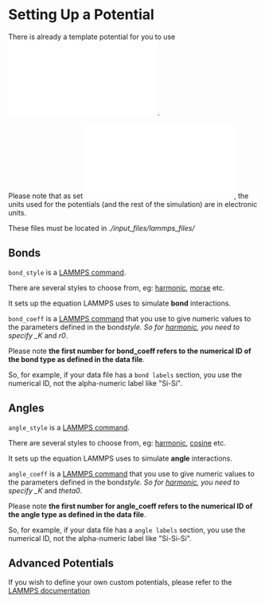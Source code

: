 # Setting Up a Potential

There is already a template potential for you to use ![here](/run/input_files/lammps_files/lammps_potential.txt).

Please note that as set ![here](/run/input_files/lammps_files/lammps_script.txt), the units used for the potentials (and the rest of the simulation) are in electronic units.

These files must be located in _./input_files/lammps_files/_

## Bonds

`bond_style` is a [LAMMPS command](https://docs.lammps.org/bond_style.html).

There are several styles to choose from, eg: [harmonic](https://docs.lammps.org/bond_harmonic.html), [morse](https://docs.lammps.org/bond_morse.html) etc.

It sets up the equation LAMMPS uses to simulate **bond** interactions.

`bond_coeff` is a [LAMMPS command](https://docs.lammps.org/bond_coeff.html) that you use to give numeric values to the parameters defined in the bond*style. So for [harmonic](https://docs.lammps.org/bond_harmonic.html), you need to specify \_K* and _r0_.

Please note **the first number for bond_coeff refers to the numerical ID of the bond type as defined in the data file**.

So, for example, if your data file has a `bond labels` section, you use the numerical ID, not the alpha-numeric label like "Si-Si".

## Angles

`angle_style` is a [LAMMPS command](https://docs.lammps.org/angle_style.html).

There are several styles to choose from, eg: [harmonic](https://docs.lammps.org/angle_harmonic.html), [cosine](https://docs.lammps.org/angle_cosine.html) etc.

It sets up the equation LAMMPS uses to simulate **angle** interactions.

`angle_coeff` is a [LAMMPS command](https://docs.lammps.org/angle_coeff.html) that you use to give numeric values to the parameters defined in the bond*style. So for [harmonic](https://docs.lammps.org/angle_harmonic.html), you need to specify \_K* and _theta0_.

Please note **the first number for angle_coeff refers to the numerical ID of the angle type as defined in the data file**.

So, for example, if your data file has a `angle labels` section, you use the numerical ID, not the alpha-numeric label like "Si-Si-Si".

## Advanced Potentials

If you wish to define your own custom potentials, please refer to the [LAMMPS documentation](https://docs.lammps.org/)

